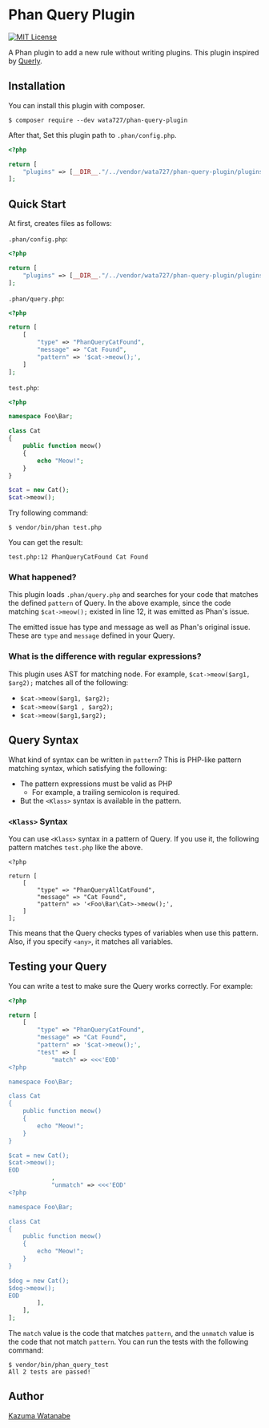 # Phan Query Plugin

[![MIT License](http://img.shields.io/badge/license-MIT-blue.svg?style=flat)](LICENSE)

A Phan plugin to add a new rule without writing plugins. This plugin inspired by [Querly](https://github.com/soutaro/querly).

## Installation

You can install this plugin with composer.

```
$ composer require --dev wata727/phan-query-plugin
```

After that, Set this plugin path to `.phan/config.php`.

```php
<?php

return [
    "plugins" => [__DIR__."/../vendor/wata727/phan-query-plugin/plugins/QueryPlugin.php"]
];
```

## Quick Start

At first, creates files as follows:

`.phan/config.php`:

```php
<?php

return [
    "plugins" => [__DIR__."/../vendor/wata727/phan-query-plugin/plugins/QueryPlugin.php"]
];
```

`.phan/query.php`:

```php
<?php

return [
    [
        "type" => "PhanQueryCatFound",
        "message" => "Cat Found",
        "pattern" => '$cat->meow();',
    ]
];
```

`test.php`:

```php
<?php

namespace Foo\Bar;

class Cat
{
    public function meow()
    {
        echo "Meow!";
    }
}

$cat = new Cat();
$cat->meow();
```

Try following command:

```
$ vendor/bin/phan test.php
```

You can get the result:

```
test.php:12 PhanQueryCatFound Cat Found
```

### What happened?

This plugin loads `.phan/query.php` and searches for your code that matches the defined `pattern` of Query.
In the above example, since the code matching `$cat->meow();` existed in line 12, it was emitted as Phan's issue.

The emitted issue has type and message as well as Phan's original issue. These are `type` and `message` defined in your Query.

### What is the difference with regular expressions?

This plugin uses AST for matching node. For example, `$cat->meow($arg1, $arg2);` matches all of the following:

- `$cat->meow($arg1, $arg2);`
- `$cat->meow($arg1 , $arg2);`
- `$cat->meow($arg1,$arg2);`

## Query Syntax

What kind of syntax can be written in `pattern`? This is PHP-like pattern matching syntax, which satisfying the following:

- The pattern expressions must be valid as PHP
  - For example, a trailing semicolon is required.
- But the `<Klass>` syntax is available in the pattern.

### `<Klass>` Syntax

You can use `<Klass>` syntax in a pattern of Query. If you use it, the following pattern matches `test.php` like the above.

```
<?php

return [
    [
        "type" => "PhanQueryAllCatFound",
        "message" => "Cat Found",
        "pattern" => '<Foo\Bar\Cat>->meow();',
    ]
];
```

This means that the Query checks types of variables when use this pattern. Also, if you specify `<any>`, it matches all variables.

## Testing your Query

You can write a test to make sure the Query works correctly. For example:

```php
<?php

return [
    [
        "type" => "PhanQueryCatFound",
        "message" => "Cat Found",
        "pattern" => '$cat->meow();',
        "test" => [
            "match" => <<<'EOD'
<?php

namespace Foo\Bar;

class Cat
{
    public function meow()
    {
        echo "Meow!";
    }
}

$cat = new Cat();
$cat->meow();
EOD
            ,
            "unmatch" => <<<'EOD'
<?php

namespace Foo\Bar;

class Cat
{
    public function meow()
    {
        echo "Meow!";
    }
}

$dog = new Cat();
$dog->meow();
EOD
        ],
    ],
];
```

The `match` value is the code that matches `pattern`, and the `unmatch` value is the code that not match `pattern`. You can run the tests with the following command:

```
$ vendor/bin/phan_query_test
All 2 tests are passed!
```

## Author

[Kazuma Watanabe](https://github.com/wata727)
